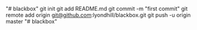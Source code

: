 "# blackbox"  git init git add README.md git commit -m "first commit" git remote add origin git@github.com:lyondhill/blackbox.git git push -u origin master
"# blackbox" 
